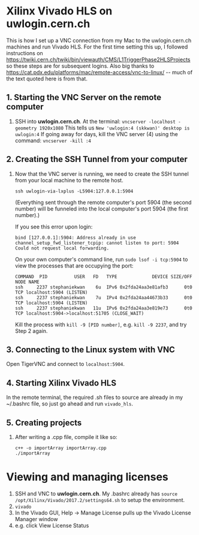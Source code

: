 # Xilinx Vivado HLS on uwlogin.cern.ch

This is how I set up a VNC connection from my Mac to the uwlogin.cern.ch machines and run Vivado HLS.
For the first time setting this up, I followed instructions on https://twiki.cern.ch/twiki/bin/viewauth/CMS/L1TriggerPhase2HLSProjects
so these steps are for subsequent logins.
Also big thanks to https://cat.pdx.edu/platforms/mac/remote-access/vnc-to-linux/ -- much of the text quoted here is from that.

## 1. Starting the VNC Server on the remote computer
1. SSH into **uwlogin.cern.ch**. At the terminal: `vncserver -localhost -geometry 1920x1080`
   This tells us `New 'uwlogin:4 (skkwan)' desktop is uwlogin:4`
   If going away for days, kill the VNC server (4) using the command: `vncserver -kill :4`

## 2. Creating the SSH Tunnel from your computer
1. Now that the VNC server is running, we need to create the SSH tunnel from your local machine to the remote host.
   ```
   ssh uwlogin-via-lxplus -L5904:127.0.0.1:5904
   ```
   (Everything sent through the remote computer's port 5904 (the second number) will be funneled into the local computer's port 5904 (the first number).)
   
   If you see this error upon login:
   ```
   bind [127.0.0.1]:5904: Address already in use
   channel_setup_fwd_listener_tcpip: cannot listen to port: 5904
   Could not request local forwarding.
   ```
   On your own computer's command line, run `sudo lsof -i tcp:5904` to view the processes that are occupying the port:
   ```
   COMMAND  PID          USER   FD   TYPE             DEVICE SIZE/OFF NODE NAME
   ssh     2237 stephaniekwan    6u  IPv6 0x2fda24aa3e81afb3      0t0  TCP localhost:5904 (LISTEN)
   ssh     2237 stephaniekwan    7u  IPv4 0x2fda24aa44673b33      0t0  TCP localhost:5904 (LISTEN)
   ssh     2237 stephaniekwan   11u  IPv6 0x2fda24aa3e819e73      0t0  TCP localhost:5904->localhost:51705 (CLOSE_WAIT)
   ```

   Kill the process with `kill -9 [PID number]`, e.g. `kill -9 2237`, and try Step 2 again.

## 3. Connecting to the Linux system with VNC
   Open TigerVNC and connect to `localhost:5904`.

## 4. Starting Xilinx Vivado HLS
   In the remote terminal, the required .sh files to source are already in my ~/.bashrc file, so just go ahead and run `vivado_hls`.

## 5. Creating projects
1. After writing a .cpp file, compile it like so: 
   ```
   c++ -o importArray importArray.cpp
   ./importArray
   ```

# Viewing and managing licenses
1. SSH and VNC to **uwlogin.cern.ch**. My .bashrc already has `source /opt/Xilinx/Vivado/2017.2/settings64.sh` to setup the environment.
2. `vivado` 
3. In the Vivado GUI, Help -> Manage License pulls up the Vivado License Manager window
4. e.g. click View License Status